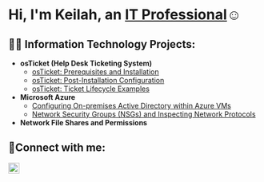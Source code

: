 <h1>Hi, I'm Keilah, an <a href="www.linkedin.com/in/
keilah-moore-8a277298
">IT Professional</a>☺</h1>

<h2>👨‍💻 Information Technology Projects:</h2>

- <b>osTicket (Help Desk Ticketing System)</b>
  - [osTicket: Prerequisites and Installation](https://github.com/KayCyber-30/osticket-prereqs)
  - [osTicket: Post-Installation Configuration](https://github.com/KayCyber-30/post-install-config)
  - [osTicket: Ticket Lifecycle Examples](https://github.com/KayCyber-30/ticket-lifecycle)
- <b>Microsoft Azure</b>
  - [Configuring On-premises Active Directory within Azure VMs](https://github.com/KayCyber-30/configure-ad)
  - [Network Security Groups (NSGs) and Inspecting Network Protocols](https://github.com/KayCyber-30/azure-network-protocols)
- <b>Network File Shares and Permissions</b>
<h2>🤳Connect with me:</h2>


[<img align="left" alt="Josh | LinkedIn" width="22px" src="https://cdn.jsdelivr.net/npm/simple-icons@v3/icons/linkedin.svg" />][linkedin]



[linkedin]: https://linkedin.com/in/Josh
